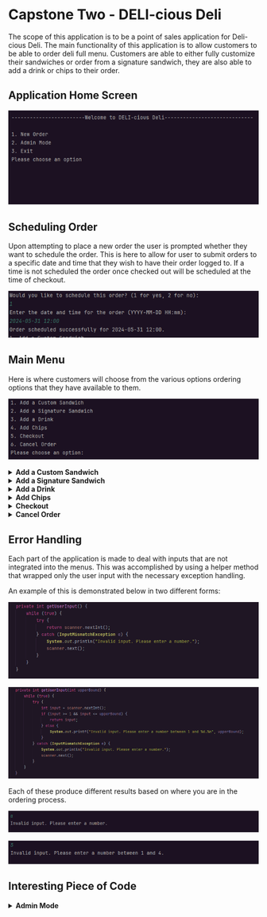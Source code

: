 # Capstone Two - DELI-cious Deli

The scope of this application is to be a point of sales application for Deli-cious Deli.
The main functionality of this application is to allow customers to be able to order deli
full menu. Customers are able to either fully customize their sandwiches or order from a
signature sandwich, they are also able to add a drink or chips to their order.

## Application Home Screen

![img.png](src/main/resources/img.png)

## Scheduling Order

Upon attempting to place a new order the user is prompted whether they want to schedule the order.
This is here to allow for user to submit orders to a specific date and time that they wish to have their
order logged to. If a time is not scheduled the order once checked out will be scheduled at the time of
checkout.

![img_1.png](src/main/resources/img_1.png)

## Main Menu

Here is where customers will choose from the various options ordering options that they have available to them.

![img_2.png](src/main/resources/img_2.png)

<details>

**<summary>Add a Custom Sandwich</summary>**

When a customer chooses to add a custom sandwich they will be prompted to choose following options:

1. **Bread**:
2. **Sandwich Size**
3. **Meats**
4. **Cheeses**
5. **Toppings**
6. **Sauces**

Within each menu themselves a customer can choose all the options that they want at once. The prices
will be applied as necessary for all toppings that cost additions that incur an additional charge.

![img_3.png](src/main/resources/img_3.png)

Once a customer creates a sandwich it is immediately printed out with all their chosen options. They are
also taken back to the main menu with the price tracking dynamically.

![img_4.png](src/main/resources/img_4.png)


</details>

<details>

**<summary>Add a Signature Sandwich</summary>**

Signature sandwiches are pre-made sandwiches from DELI-cious Deli. These sandwiches already have preset
customization options and set prices.

![img_5.png](src/main/resources/img_5.png)

![img_6.png](src/main/resources/img_6.png)

</details>

<details>

**<summary>Add a Drink</summary>**

There are 3 sizes of drinks that can be added each with their own prices:

1. Small
2. Medium
3. Large

![img_7.png](src/main/resources/img_7.png)


</details>

<details>

**<summary>Add Chips</summary>**

There are 4 flavors of chips that can be added:

1. Regular
2. Barbecue
3. Sour Cream & Onion
4. Salt & Vinegar

![img_8.png](src/main/resources/img_8.png)

</details>

<details>

**<summary>Checkout</summary>**

Once a customer decides that they are finished orders and choose to checkout, An order summary is displayed.
This summary display every item that is ordered along with the prices of each item. A total is then shown.
The receipt message is scheduled and printed at the time that the order initially began processing. It is 
written into the receipts directory.

![img_9.png](src/main/resources/img_9.png)

Customers are returned to the main menu once the order is processed and the previous order is cleared.

</details>

<details>

**<summary>Cancel Order</summary>**

At any point in the process, a customer can decide to cancel their order and return to the home screen.

![img_10.png](src/main/resources/img_10.png)


</details>

## Error Handling 

Each part of the application is made to deal with inputs that are not integrated into the menus.
This was accomplished by using a helper method that wrapped only the user input with the necessary exception
handling.

An example of this is demonstrated below in two different forms:

![img_11.png](src/main/resources/img_11.png)

![img_12.png](src/main/resources/img_12.png)

Each of these produce different results based on where you are in the ordering process.

![img_13.png](src/main/resources/img_13.png)

![img_14.png](src/main/resources/img_14.png)

## Interesting Piece of Code

<details>

**<summary>Admin Mode</summary>**

Admin is an interface that I created.

![img_15.png](src/main/resources/img_15.png)

It is implemented by my UserInterface class.

![img_16.png](src/main/resources/img_16.png)

The main function of the Admin Mode option is to allow for the printing of all receipts that have been
created. The mode is password protected and will kick a user back to the main menu if the wrong password
is input.

![img_17.png](src/main/resources/img_17.png)

This is the code that Print All Receipts is using:

![img_18.png](src/main/resources/img_18.png)

Which then displays the following:

![img_19.png](src/main/resources/img_19.png)

</details>





